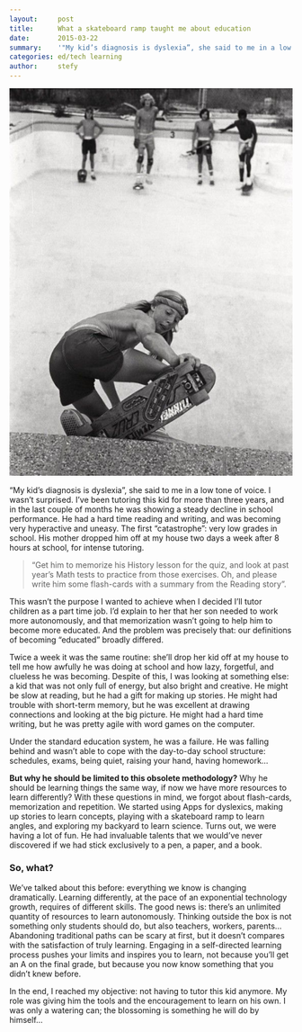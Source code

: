 ```yaml
---
layout:     post
title:      What a skateboard ramp taught me about education
date:       2015-03-22
summary:    '"My kid’s diagnosis is dyslexia”, she said to me in a low tone of voice. I wasn’t surprised. I’ve been tutoring this kid for more than three years, and in the last couple of months he was showing a steady decline in school performance. What we did next changed my whole perspective on education...'
categories: ed/tech learning
author:     stefy
---
```


![skateboard](/images/skateboard.jpg)

“My kid’s diagnosis is dyslexia”, she said to me in a low tone of voice.
I wasn’t surprised. I’ve been tutoring this kid for more than three years,
and in the last couple of months he was showing a steady decline in school
performance. He had a hard time reading and writing, and was becoming very
hyperactive and uneasy. The first “catastrophe”: very low grades in school.
His mother dropped him off at my house two days a week after 8 hours at school, for intense tutoring.

>“Get him to memorize his History lesson for the quiz, and look at past year’s
Math tests to practice from those exercises. Oh, and please write him some
flash-cards with a summary from the Reading story”.

This wasn’t the purpose I wanted to achieve when I decided I’ll tutor children
as a part time job. I’d explain to her that her son needed to work more
autonomously, and that memorization wasn’t going to help him to become more
educated. And the problem was precisely that: our definitions of becoming “educated” broadly differed.

Twice a week it was the same routine: she’ll drop her kid off at my house to
tell me how awfully he was doing at school and how lazy, forgetful,
and clueless he was becoming. Despite of this, I was looking at something else:
a kid that was not only full of energy, but also bright and creative. He might
be slow at reading, but he had a gift for making up stories. He might had
trouble with short-term memory, but he was excellent at drawing connections
and looking at the big picture. He might had a hard time writing, but he was pretty agile with word games on the computer.

Under the standard education system, he was a failure. He was falling behind and
wasn’t able to cope with the day-to-day school structure: schedules, exams,
being quiet, raising your hand, having homework…

**But why he should be limited to this obsolete methodology?** Why he should be
learning things the same way, if now we have more resources to learn
differently? With these questions in mind, we forgot about flash-cards,
memorization and repetition. We started using Apps for dyslexics, making up
stories to learn concepts, playing with a skateboard ramp to learn angles,
and exploring my backyard to learn science. Turns out, we were having a lot
of fun. He had invaluable talents that we would’ve never discovered if we
had stick exclusively to a pen, a paper, and a book.

### So, what?

We’ve talked about this before: everything we know is changing dramatically.
Learning differently, at the pace of an exponential technology growth, requires
of different skills. The good news is: there’s an unlimited quantity of
resources to learn autonomously. Thinking outside the box is not something
only students should do, but also teachers, workers, parents… Abandoning
traditional paths can be scary at first, but it doesn’t compares with the
satisfaction of truly learning.  Engaging in a self-directed learning
process pushes your limits and inspires you to learn, not because you’ll
get an A on the final grade, but because you now know something that you didn’t knew before.

In the end, I reached my objective: not having to tutor this kid anymore.
My role was giving him the tools and the encouragement to learn on his own.
I was only a watering can;  the blossoming is something he will do by himself…
